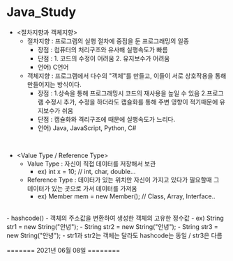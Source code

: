 # Java_Study

- <절차지향과 객체지향>
  - 절차지향 : 프로그램의 실행 절차에 중점을 둔 프로그래밍의 일종
    - 장점 : 컴퓨터의 처리구조와 유사해 실행속도가 빠름
    - 단점 : 1. 코드의 수정이 어려움
             2. 유지보수가 어려움
    - 언어) C언어
  - 객체지향 : 프로그램에서 다수의 "객체"를 만들고, 이들이 서로 상호작용을 통해 만들어지는 방식이다.
    - 장점 : 1.상속을 통해 프로그래밍시 코드의 재사용을 높일 수 있음
             2.프로그램 수정시 추가, 수정을 하더라도 캡슐화를 통해 주변 영향이 적기때문에 유지보수가 쉬움
    - 단점 : 캡슐화와 격리구조에 때문에 실행속도가 느리다.
    - 언어) Java, JavaScript, Python, C#

<br>

- <Value Type / Reference Type>
  - Value Type : 자신이 직접 데이터를 저장해서 보관
    - ex) int x  = 10; // int, char, double...
  - Reference Type : 데이터가 있는 위치만 자신이 가지고 있다가 필요할때 그 데이터가 있는 곳으로 가서 데이터를 가져옴
    - ex) Member mem = new Member(); // Class, Array, Interface..

<br>
- hashcode()
  - 객체의 주소값을 변환하여 생성한 객체의 고유한 정수값
    - ex) String str1 = new String("안녕"); 
    -     String str2 = new String("안녕");  
    -     String str3 = new String("안녕");  
    -     str1과 str2는 객체는 달라도 hashcode는 동일 / str3은 다름

======= 2021년 06월 08일 ========
